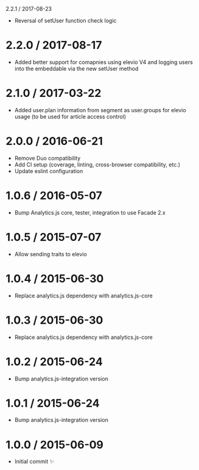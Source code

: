 2.2.1 / 2017-08-23

 * Reversal of setUser function check logic

2.2.0 / 2017-08-17
==================

 * Added better support for comapnies using elevio V4 and logging users into the embeddable via the new setUser method

2.1.0 / 2017-03-22
==================

 * Added user.plan information from segment as user.groups for elevio usage (to be used for article access control)

2.0.0 / 2016-06-21
==================

  * Remove Duo compatibility
  * Add CI setup (coverage, linting, cross-browser compatibility, etc.)
  * Update eslint configuration

1.0.6 / 2016-05-07
==================

  * Bump Analytics.js core, tester, integration to use Facade 2.x

1.0.5 / 2015-07-07
==================

  * Allow sending traits to elevio

1.0.4 / 2015-06-30
==================

  * Replace analytics.js dependency with analytics.js-core

1.0.3 / 2015-06-30
==================

  * Replace analytics.js dependency with analytics.js-core

1.0.2 / 2015-06-24
==================

  * Bump analytics.js-integration version

1.0.1 / 2015-06-24
==================

  * Bump analytics.js-integration version

1.0.0 / 2015-06-09
==================

  * Initial commit :sparkles:

